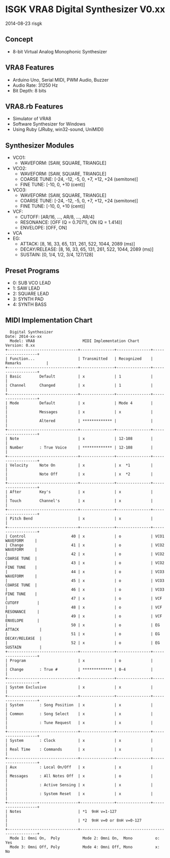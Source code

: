 # ISGK VRA8 Digital Synthesizer V0.xx

2014-08-23 risgk

## Concept

- 8-bit Virtual Analog Monophonic Synthesizer

## VRA8 Features

- Arduino Uno, Serial MIDI, PWM Audio, Buzzer
- Audio Rate: 31250 Hz
- Bit Depth: 8 bits

## VRA8.rb Features

- Simulator of VRA8
- Software Synthesizer for Windows
- Using Ruby (JRuby, win32-sound, UniMIDI)

## Synthesizer Modules

- VCO1:
    - WAVEFORM: [SAW, SQUARE, TRIANGLE]
- VCO2:
    - WAVEFORM: [SAW, SQUARE, TRIANGLE]
    - COARSE TUNE: [-24, -12, -5, 0, +7, +12, +24 (semitone)]
    - FINE TUNE: [-10, 0, +10 (cent)]
- VCO3:
    - WAVEFORM: [SAW, SQUARE, TRIANGLE]
    - COARSE TUNE: [-24, -12, -5, 0, +7, +12, +24 (semitone)]
    - FINE TUNE: [-10, 0, +10 (cent)]
- VCF:
    - CUTOFF: [AR/16, ..., AR/8, ..., AR/4]
    - RESONANCE: [OFF (Q = 0.7071), ON (Q = 1.414)]
    - ENVELOPE: [OFF, ON]
- VCA
- EG:
    - ATTACK: [8, 16, 33, 65, 131, 261, 522, 1044, 2089 (ms)]
    - DECAY/RELEASE: [8, 16, 33, 65, 131, 261, 522, 1044, 2089 (ms)]
    - SUSTAIN: [0, 1/4, 1/2, 3/4, 127/128]

## Preset Programs

- 0: SUB VCO LEAD
- 1: SAW LEAD
- 2: SQUARE LEAD
- 3: SYNTH PAD
- 4: SYNTH BASS

## MIDI Implementation Chart

      Digital Synthesizer                                             Date: 2014-xx-xx
      Model: VRA8                     MIDI Implementation Chart       Version: 0.xx
    +-------------------------------+---------------+---------------+-------------------+
    | Function...                   | Transmitted   | Recognized    | Remarks           |
    +-------------------------------+---------------+---------------+-------------------+
    | Basic        Default          | x             | 1             |                   |
    | Channel      Changed          | x             | 1             |                   |
    +-------------------------------+---------------+---------------+-------------------+
    | Mode         Default          | x             | Mode 4        |                   |
    |              Messages         | x             | x             |                   |
    |              Altered          | ************* |               |                   |
    +-------------------------------+---------------+---------------+-------------------+
    | Note                          | x             | 12-108        |                   |
    | Number       : True Voice     | ************* | 12-108        |                   |
    +-------------------------------+---------------+---------------+-------------------+
    | Velocity     Note On          | x             | x  *1         |                   |
    |              Note Off         | x             | x  *2         |                   |
    +-------------------------------+---------------+---------------+-------------------+
    | After        Key's            | x             | x             |                   |
    | Touch        Channel's        | x             | x             |                   |
    +-------------------------------+---------------+---------------+-------------------+
    | Pitch Bend                    | x             | x             |                   |
    +-------------------------------+---------------+---------------+-------------------+
    | Control                    40 | x             | o             | VCO1 WAVEFORM     |
    | Change                     41 | x             | o             | VCO2 WAVEFORM     |
    |                            42 | x             | o             | VCO2 COARSE TUNE  |
    |                            43 | x             | o             | VCO2 FINE TUNE    |
    |                            44 | x             | o             | VCO3 WAVEFORM     |
    |                            45 | x             | o             | VCO3 COARSE TUNE  |
    |                            46 | x             | o             | VCO3 FINE TUNE    |
    |                            47 | x             | o             | VCF CUTOFF        |
    |                            48 | x             | o             | VCF RESONANCE     |
    |                            49 | x             | o             | VCF ENVELOPE      |
    |                            50 | x             | o             | EG ATTACK         |
    |                            51 | x             | o             | EG DECAY/RELEASE  |
    |                            52 | x             | o             | EG SUSTAIN        |
    +-------------------------------+---------------+---------------+-------------------+
    | Program                       | x             | o             |                   |
    | Change       : True #         | ************* | 0-4           |                   |
    +-------------------------------+---------------+---------------+-------------------+
    | System Exclusive              | x             | x             |                   |
    +-------------------------------+---------------+---------------+-------------------+
    | System       : Song Position  | x             | x             |                   |
    | Common       : Song Select    | x             | x             |                   |
    |              : Tune Request   | x             | x             |                   |
    +-------------------------------+---------------+---------------+-------------------+
    | System       : Clock          | x             | x             |                   |
    | Real Time    : Commands       | x             | x             |                   |
    +-------------------------------+---------------+---------------+-------------------+
    | Aux          : Local On/Off   | x             | x             |                   |
    | Messages     : All Notes Off  | x             | o             |                   |
    |              : Active Sensing | x             | x             |                   |
    |              : System Reset   | x             | x             |                   |
    +-------------------------------+---------------+---------------+-------------------+
    | Notes                         | *1  9nH v=1-127                                   |
    |                               | *2  9nH v=0 or 8nH v=0-127                        |
    +-------------------------------+---------------------------------------------------+
      Mode 1: Omni On,  Poly          Mode 2: Omni On,  Mono          o: Yes
      Mode 3: Omni Off, Poly          Mode 4: Omni Off, Mono          x: No
